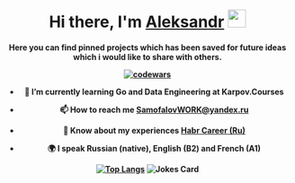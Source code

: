 <h1 align="center">Hi there, I'm <a href="[https://daniilshat.ru/](https://t.me/Aleksandr_Driller)" target="_blank">Aleksandr</a> 
<img src="https://github.com/blackcater/blackcater/raw/main/images/Hi.gif" height="32"/></h1>
<h4 align="center"> Here you can find pinned projects which has been saved for future ideas which i would like to share with others.

[![codewars](https://www.codewars.com/users/GishB/badges/large)](https://www.codewars.com/users/GishB)  


- 🌱 I’m currently learning **Go and Data Engineering at Karpov.Courses**

- 📫 How to reach me **SamofalovWORK@yandex.ru**

- 📄 Know about my experiences [**Habr Career (Ru)**](https://career.habr.com/gishb)

- 🌍 I speak Russian (native), English (B2) and French (A1)

[![Top Langs](https://github-readme-stats.vercel.app/api/top-langs/?username=GishB&layout=compact)](https://github.com/GishB/github-readme-stats)
![Jokes Card](https://readme-jokes.vercel.app/api)

<!--
**GishB/GishB** is a ✨ _special_ ✨ repository because its `README.md` (this file) appears on your GitHub profile.

Here are some ideas to get you started:

- 🔭 I’m currently working on ...
- 🌱 I’m currently learning ...
- 👯 I’m looking to collaborate on ...
- 🤔 I’m looking for help with ...
- 💬 Ask me about ...
- 📫 How to reach me: ...
- 😄 Pronouns: ...
- ⚡ Fun fact: ...
-->
